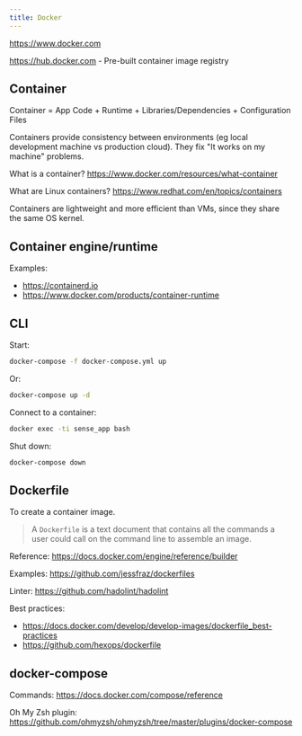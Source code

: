 ```yaml
---
title: Docker
---
```


https://www.docker.com

https://hub.docker.com - Pre-built container image registry


## Container

Container = App Code + Runtime + Libraries/Dependencies + Configuration Files

Containers provide consistency between environments (eg local development machine vs production cloud). They fix "It works on my machine" problems.

What is a container? https://www.docker.com/resources/what-container

What are Linux containers? https://www.redhat.com/en/topics/containers

Containers are lightweight and more efficient than VMs, since they share the same OS kernel.


## Container engine/runtime

Examples:
- https://containerd.io
- https://www.docker.com/products/container-runtime


## CLI

Start:
```bash
docker-compose -f docker-compose.yml up
```
Or:
```bash
docker-compose up -d
```

Connect to a container:
```bash
docker exec -ti sense_app bash
```

Shut down:
```bash
docker-compose down
```


## Dockerfile

To create a container image.

> A `Dockerfile` is a text document that contains all the commands a user could call on the command line to assemble an image.

Reference: https://docs.docker.com/engine/reference/builder

Examples: https://github.com/jessfraz/dockerfiles

Linter: https://github.com/hadolint/hadolint

Best practices:
- https://docs.docker.com/develop/develop-images/dockerfile_best-practices
- https://github.com/hexops/dockerfile


## docker-compose

Commands: https://docs.docker.com/compose/reference

Oh My Zsh plugin: https://github.com/ohmyzsh/ohmyzsh/tree/master/plugins/docker-compose
